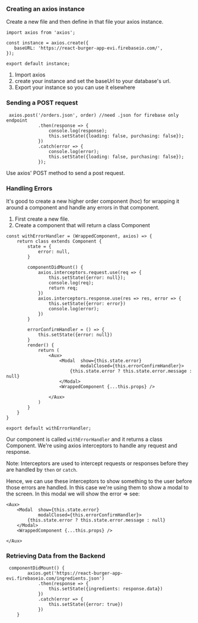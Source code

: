 ### Creating an axios instance
Create a new file and then define in that file your axios instance.

```
import axios from 'axios';

const instance = axios.create({
   baseURL: 'https://react-burger-app-evi.firebaseio.com/',
});

export default instance;
```
1. Import axios
2. create your instance and set the baseUrl to your database's url.
3. Export your instance so you can use it elsewhere

### Sending a POST request
```
 axios.post('/orders.json', order) //need .json for firebase only endpoint
            .then(response => {
                console.log(response);
                this.setState({loading: false, purchasing: false});
            })
            .catch(error => {
                console.log(error);
                this.setState({loading: false, purchasing: false});
            });
```

Use axios' POST method to send a post request. 

### Handling Errors
It's good to create a new higher order component (hoc) for wrapping it around a component and handle any errors in that component. 

1. First create a new file.
2. Create a component that will return a class Component

```
const withErrorHandler = (WrappedComponent, axios) => {
    return class extends Component {
        state = {
            error: null,
        }

        componentDidMount() {
            axios.interceptors.request.use(req => {
                this.setState({error: null});
                console.log(req);
                return req;
            })
            axios.interceptors.response.use(res => res, error => {
                this.setState({error: error})
                console.log(error);
            })
        }

        errorConfirmHandler = () => {
            this.setState({error: null})
        }
        render() {
            return (
                <Aux>
                    <Modal  show={this.state.error}
                            modalClosed={this.errorConfirmHandler}>
                        {this.state.error ? this.state.error.message : null}
                    </Modal>
                    <WrappedComponent {...this.props} />
                    
                </Aux>
            )
        }
    }
}

export default withErrorHandler;
```
Our component is called `withErrorHandler` and it returns a class Component. We're using axios interceptors to handle any request and response.

Note: Interceptors are used to intercept requests or responses before they are handled by `then` or `catch`.

Hence, we can use these interceptors to show something to the user before those errors are handled. In this case we're using them to show a modal to the screen. In this modal we will show the error => see: 
```
<Aux>
    <Modal  show={this.state.error}
            modalClosed={this.errorConfirmHandler}>
        {this.state.error ? this.state.error.message : null}
    </Modal>
    <WrappedComponent {...this.props} />
    
</Aux>
```

### Retrieving Data from the Backend
```
 componentDidMount() {
        axios.get('https://react-burger-app-evi.firebaseio.com/ingredients.json')
            .then(response => {
                this.setState({ingredients: response.data})
            })
            .catch(error => {
                this.setState({error: true})
            })
    }
```
